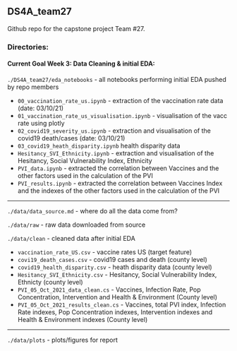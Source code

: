 ## DS4A_team27


Github repo for the capstone project Team #27.




### Directories:

#### Current Goal Week 3: Data Cleaning & initial EDA:

`./DS4A_team27/eda_notebooks` - all notebooks performing initial EDA pushed by repo members

  - `00_vaccination_rate_us.ipynb` - extraction of the vaccination rate data (date: 03/10/21)
  - `01_vaccination_rate_us_visualisation.ipynb` - visualisation of the vacc rate using plotly
  - `02_covid19_severity_us.ipynb` - extraction and visualisation of the covid19 death/cases (date: 03/10/21)
  - `03_covid19_heath_disparity.ipynb` health disparity data 
  - `Hesitancy_SVI_Ethnicity.ipynb` - extraction and visualisation of the Hesitancy, Social Vulnerability Index, Ethnicity
  - `PVI_data.ipynb` - extracted the correlation between Vaccines and the other factors used in the calculation of the PVI
  - `PVI_results.ipynb` - extracted the correlation between Vaccines Index and the indexes of the other factors used in the calculation of the PVI


----

`./data/data_source.md` - where do all the data come from?

`./data/raw` - raw data downloaded from source

`./data/clean` - cleaned data after initial EDA 

  - `vaccination_rate_US.csv` - vaccine rates US (target feature)
  - `covi19_death_cases.csv` - covid19 cases and death (county level)
  - `covid19_health_disparity.csv` - heath disparity data (county level)
  - `Hesitancy_SVI_Ethnicity.csv` - Hesitancy, Social Vulnerability Index, Ethnicty (county level)
  - `PVI_05_Oct_2021_data_clean.cs` - Vaccines, Infection Rate, Pop Concentration, Intervention and Health & Environment (County level)
  - `PVI_05_Oct_2021_results_clean.cs` - Vaccines, total PVI index, Infection Rate indexes, Pop Concentration indexes, Intervention indexes and Health & Environment indexes (County level)

----


`./data/plots` - plots/figures for report

